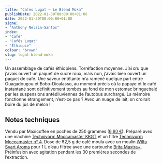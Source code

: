 ```yaml
---
title: "Cafés Lugat — Le Blend Moka"
publishDate: 2022-01-30T08:00:00+01:00
date: 2022-01-30T08:00:00+01:00
signe:
- "Anthony Nelzin-Santos"
index:
- "Café"
- "Cafés Lugat"
- "Éthiopie"
colour: "brown"
slug: lugat-blend-moka
---
```


Un assemblage de cafés éthiopiens. Torréfaction moyenne. J’ai cru que j’avais ouvert un paquet de sucre roux, mais non, j’avais bien ouvert un paquet de café. Une saveur entêtante m’a ramené quelque part entre Ouagadougou et Bobo-Dioulasso, au moment précis où la papaye et le café instantané sont définitivement tombés au fond de mon estomac bringuebalé par les suspensions antédiluviennes de l’autobus surchargé. La mémoire fonctionne étrangement, n’est-ce pas ? Avec un nuage de lait, on croirait boire du jus de melon !

## Notes techniques

Vendu par Maxicoffee en poches de 250 grammes ([6,90 €](https://www.maxicoffee.com/cafe-grains-blend-moka-250g-cafes-lugat-p-46730.html 'Café Blend Moka - 250 g - Cafés Lugat')). Préparé avec une machine [Technivorm Moccamaster KBGT](https://amzn.to/3oKQ0KJ) et un filtre [Technivorm Moccamaster nᵒ 4](https://amzn.to/3mamexu). Dose de 62,5 g de café moulu avec un moulin [Wilfa Svart Aroma](https://amzn.to/38zVkdx) pour 1 L d’eau filtrée avec une cartouche [Brita Maxtra+](https://amzn.to/2WariXS). Préinfusion avec agitation pendant les 30 premières secondes de l’extraction.